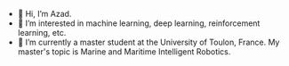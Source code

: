 - 👋 Hi, I’m Azad.
- 👀 I’m interested in machine learning, deep learning, reinforcement learning, etc.
- 🌱 I’m currently a master student at the University of Toulon, France. My master's topic is Marine and Maritime Intelligent Robotics.

<!---
riponazad/riponazad is a ✨ special ✨ repository because its `README.md` (this file) appears on your GitHub profile.
You can click the Preview link to take a look at your changes.
--->
